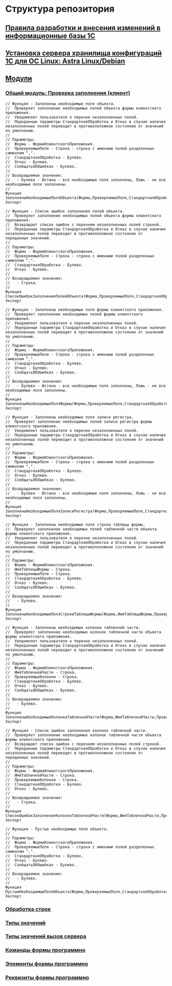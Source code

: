 # Структура репозитория

## [Правила разработки и внесения изменений в информационные базы 1С](https://github.com/YaroslavMizgirev/1C/blob/main/DevelopersStandards.md)

## [Установка сервера хранилища конфигураций 1С для ОС Linux: Astra Linux/Debian](https://github.com/YaroslavMizgirev/1C/blob/main/ConfigurationStorageService.md)

## [Модули](https://github.com/YaroslavMizgirev/1C/tree/main/modules)

### [Общий модуль: Проверка заполнения (клиент)](https://github.com/YaroslavMizgirev/1C/blob/main/modules/CheckingCompletionClient.bsl)

```1CEnterprise
// Функция - Заполнены необходимые поля объекта.
//  Проверяет заполнение необходимых полей объекта формы клиентского приложения.
//  Уведомляет пользователя о перечне незаполненных полей.
//  Переданные параметры СтандартнаяОбработка и Отказ в случае наличия незаполненных полей переводит в противоположное состояние от значений по умолчанию.
//
// Параметры:
//  Форма - ФормаКлиентскогоПриложения.
//  ПроверяемыеПоля - Строка - строка с именами полей разделенных символом ",".
//  СтандартнаяОбработка - Булево.
//  Отказ - Булево.
//  СообщатьОбОшибках - Булево.
//
// Возвращаемое значение:
//   - Булево - Истина - все необходимые поля заполнены, Ложь - не все необходимые поля заполнены.
//
Функция ЗаполненыНеобходимыеПоляОбъекта(Форма,ПроверяемыеПоля,СтандартнаяОбработка=Истина,Отказ=Ложь,СообщатьОбОшибках=Истина) Экспорт
```

```1CEnterprise
// Функция - Список ошибок заполнения полей объекта.
//  Проверяет заполнение необходимых полей объекта формы клиентского приложения.
//  Возвращает список ошибок с перечнем незаполненных полей строкой.
//  Переданные параметры СтандартнаяОбработка и Отказ в случае наличия незаполненных полей переводит в противоположное состояние от переданных значений.
//
// Параметры:
//  Форма - ФормаКлиентскогоПриложения.
//  ПроверяемыеПоля - Строка - строка с именами полей разделенных символом ",".
//  СтандартнаяОбработка - Булево.
//  Отказ - Булево.
//
// Возвращаемое значение:
//   - Строка.
//
Функция СписокОшибокЗаполненияПолейОбъекта(Форма,ПроверяемыеПоля,СтандартнаяОбработка=Истина,Отказ=Ложь) Экспорт
```

```1CEnterprise
// Функция - Заполнены необходимые поля формы клиентского приложения.
//  Проверяет заполнение необходимых полей формы клиентского приложения.
//  Уведомляет пользователя о перечне незаполненных полей.
//  Переданные параметры СтандартнаяОбработка и Отказ в случае наличия незаполненных полей переводит в противоположное состояние от значений по умолчанию.
//
// Параметры:
//  Форма - ФормаКлиентскогоПриложения.
//  ПроверяемыеПоля - Строка - строка с именами полей разделенных символом ",".
//  СтандартнаяОбработка - Булево.
//  Отказ - Булево.
//  СообщатьОбОшибках - Булево.
//
// Возвращаемое значение:
//   - Булево - Истина - все необходимые поля заполнены, Ложь - не все необходимые поля заполнены.
//
Функция ЗаполненыНеобходимыеПоляФормы(Форма,ПроверяемыеПоля,СтандартнаяОбработка=Истина,Отказ=Ложь,СообщатьОбОшибках=Истина) Экспорт
```

```1CEnterprise
// Функция - Заполнены необходимые поля записи регистра.
//  Проверяет заполнение необходимых полей записи регистра формы клиентского приложения.
//  Уведомляет пользователя о перечне незаполненных полей.
//  Переданные параметры СтандартнаяОбработка и Отказ в случае наличия незаполненных полей переводит в противоположное состояние от значений по умолчанию.
//
// Параметры:
//  Форма - ФормаКлиентскогоПриложения.
//  ПроверяемыеПоля - Строка - строка с именами полей разделенных символом ",".
//  СтандартнаяОбработка - Булево.
//  Отказ - Булево.
//  СообщатьОбОшибках - Булево.
//
// Возвращаемое значение:
//   - Булево - Истина - все необходимые поля заполнены, Ложь - не все необходимые поля заполнены.
//
Функция ЗаполненыНеобходимыеПоляЗаписиРегистра(Форма,ПроверяемыеПоля,СтандартнаяОбработка=Истина,Отказ=Ложь,СообщатьОбОшибках=Истина) Экспорт
```

```1CEnterprise
// Функция - Заполнены необходимые поля строки таблицы формы.
//  Проверяет заполнение необходимых полей табличной части объекта формы клиентского приложения.
//  Уведомляет пользователя о перечне незаполненных полей.
//  Переданные параметры СтандартнаяОбработка и Отказ в случае наличия незаполненных полей переводит в противоположное состояние от значений по умолчанию.
//
// Параметры:
//  Форма - ФормаКлиентскогоПриложения.
//  ИмяТаблицыФормы - Строка.
//  ПроверяемыеПоля - Строка.
//  СтандартнаяОбработка - Булево.
//  Отказ - Булево.
//  СообщатьОбОшибках - Булево.
//
// Возвращаемое значение:
//   - Булево.
//
Функция ЗаполненыНеобходимыеПоляСтрокиТаблицыФормы(Форма,ИмяТаблицыФормы,ПроверяемыеПоля,СтандартнаяОбработка=Истина,Отказ=Ложь,СообщатьОбОшибках=Истина) Экспорт
```

```1CEnterprise
// Функция - Заполнены необходимые колонки табличной части.
//  Проверяет заполнение необходимых колонок табличной части объекта формы клиентского приложения.
//  Уведомляет пользователя о перечне незаполненных полей.
//  Переданные параметры СтандартнаяОбработка и Отказ в случае наличия незаполненных полей переводит в противоположное состояние от значений по умолчанию.
//
// Параметры:
//  Форма - ФормаКлиентскогоПриложения.
//  ИмяТабличнойЧасти - Строка.
//  ПроверяемыеКолонки - Строка.
//  СтандартнаяОбработка - Булево.
//  Отказ - Булево.
//  СообщатьОбОшибках - Булево.
//
// Возвращаемое значение:
//   - Булево.
//
Функция ЗаполненыНеобходимыеКолонкиТабличнойЧасти(Форма,ИмяТабличнойЧасти,ПроверяемыеКолонки,СтандартнаяОбработка=Истина,Отказ=Ложь,СообщатьОбОшибках=Истина) Экспорт
```

```1CEnterprise
// Функция - Список ошибок заполнения колонок табличной части.
//  Проверяет заполнение необходимых колонок табличной части объекта формы клиентского приложения.
//  Возвращает список ошибок с перечнем незаполненных полей строкой.
//  Переданные параметры СтандартнаяОбработка и Отказ в случае наличия незаполненных полей переводит в противоположное состояние от переданных значений.
//
// Параметры:
//  Форма - ФормаКлиентскогоПриложения.
//  ИмяТабличнойЧасти - Строка.
//  ПроверяемыеКолонки - Строка.
//  СтандартнаяОбработка - Булево.
//  Отказ - Булево.
//
// Возвращаемое значение:
//   - Строка.
//
Функция СписокОшибокЗаполненияКолонокТабличнойЧасти(Форма,ИмяТабличнойЧасти,ПроверяемыеКолонки,СтандартнаяОбработка=Истина,Отказ=Ложь) Экспорт
```

```1CEnterprise
// Функция - Пустые необходимые поля объекта.
//
// Параметры:
//  Форма - ФормаКлиентскогоПриложения.
//  ПроверяемыеПоля - Строка - строка с именами полей разделенных символом ",".
//  СтандартнаяОбработка - Булево.
//  Отказ - Булево.
//  СообщатьОбОшибках - Булево.
//
// Возвращаемое значение:
//   - Булево.
//
Функция ПустыеНеобходимыеПоляОбъекта(Форма,ПроверяемыеПоля,СтандартнаяОбработка=Истина,Отказ=Ложь,СообщатьОбОшибках=Истина) Экспорт
```

### [Обработка строк](https://github.com/YaroslavMizgirev/1C/blob/main/modules/StringProcessing.bsl)

### [Типы значений](https://github.com/YaroslavMizgirev/1C/blob/main/modules/DataType.bsl)

### [Типы значений вызов сервера](https://github.com/YaroslavMizgirev/1C/blob/main/modules/DataTypeServerCall.bsl)

### [Команды формы программно](https://github.com/YaroslavMizgirev/1C/blob/main/modules/FormCommandProgrammatically.bsl)

### [Элементы формы программно](https://github.com/YaroslavMizgirev/1C/blob/main/modules/FormElementProgrammatically.bsl)

### [Реквизиты формы программно](https://github.com/YaroslavMizgirev/1C/blob/main/modules/FormPropsProgrammatically.bsl)
